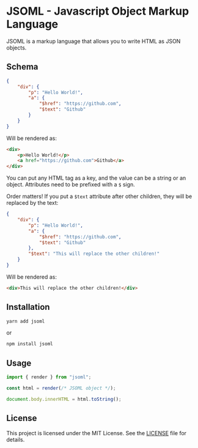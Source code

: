 # JSOML - Javascript Object Markup Language

JSOML is a markup language that allows you to write HTML as JSON objects.

## Schema

```json
{
    "div": {
        "p": "Hello World!",
        "a": {
            "$href": "https://github.com",
            "$text": "Github"
        }
    }
}
```

Will be rendered as:

```html
<div>
    <p>Hello World!</p>
    <a href="https://github.com">Github</a>
</div>
```

You can put any HTML tag as a key, and the value can be a string or an object.
Attributes need to be prefixed with a `$` sign.

Order matters!
If you put a `$text` attribute after other children, they will be replaced by the text:

```json
{
    "div": {
        "p": "Hello World!",
        "a": {
            "$href": "https://github.com",
            "$text": "Github"
        },
        "$text": "This will replace the other children!"
    }
}
```

Will be rendered as:

```html
<div>This will replace the other children!</div>
```

## Installation

```bash
yarn add jsoml
```

or

```bash
npm install jsoml
```

## Usage

```typescript
import { render } from "jsoml";

const html = render(/* JSOML object */);

document.body.innerHTML = html.toString();
```

## License

This project is licensed under the MIT License.
See the [LICENSE](./LICENSE.md) file for details.
